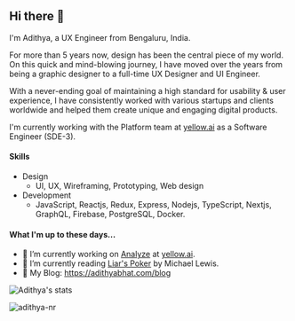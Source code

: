 ## Hi there 👋

<!--
**AdithyaBhat17/AdithyaBhat17** is a ✨ _special_ ✨ repository because its `README.md` (this file) appears on your GitHub profile.
-->

I'm Adithya, a UX Engineer from Bengaluru, India.  

For more than 5 years now, design has been the central piece of my world. On this quick and mind-blowing journey, I have moved over the years from being a graphic designer to a full-time UX Designer and UI Engineer.

With a never-ending goal of maintaining a high standard for usability & user experience, I have consistently worked with various startups and clients worldwide and helped them create unique and engaging digital products.

I'm currently working with the Platform team at [yellow.ai](https://yellow.ai) as a Software Engineer (SDE-3).

#### Skills

- Design
  - UI, UX, Wireframing, Prototyping, Web design
- Development
  - JavaScript, Reactjs, Redux, Express, Nodejs, TypeScript, Nextjs, GraphQL, Firebase, PostgreSQL, Docker.
  
#### What I'm up to these days...

- 🔭 I’m currently working on [Analyze](https://yellow.ai/platform/analyze/) at [yellow.ai](https://yellow.ai/).
- 📖 I’m currently reading [Liar's Poker](https://www.goodreads.com/book/show/7865083-liar-s-poker) by Michael Lewis.
- 📑 My Blog: https://adithyabhat.com/blog

![Adithya's stats](https://github-readme-stats.vercel.app/api?username=adithya-nr&show_icons=true&hide_title=true&count_private=true)  

<img align="center" src="https://github-readme-stats.vercel.app/api/top-langs/?username=adithya-nr&hide=css,html" alt="adithya-nr" />
